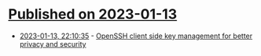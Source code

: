 # [Published on 2023-01-13](index.md)

* [2023-01-13, 22:10:35](https://lobste.rs/s/yxofh0/openssh_client_side_key_management_for) - [OpenSSH client side key management for better privacy and security](https://tim.siosm.fr/blog/2023/01/13/openssh-key-management/)
